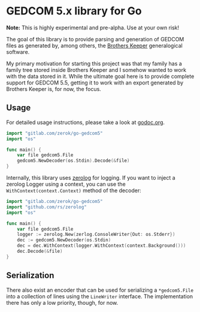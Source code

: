 # GEDCOM 5.x library for Go

**Note:** This is highly experimental and pre-alpha. Use at your own risk!

The goal of this library is to provide parsing and generation of GEDCOM files
as generated by, among others, the [Brothers Keeper][bk] generalogical
software.

My primary motivation for starting this project was that my family has a family
tree stored inside Brothers Keeper and I somehow wanted to work with the data
stored in it. While the ultimate goal here is to provide complete support for
GEDCOM 5.5, getting it to work with an export generated by Brothers Keeper is,
for now, the focus.

## Usage

For detailed usage instructions, please take a look at [godoc.org][gdo].


```go
import "gitlab.com/zerok/go-gedcom5"
import "os"

func main() {
    var file gedcom5.File
    gedcom5.NewDecoder(os.Stdin).Decode(&file)
}
```

Internally, this library uses [zerolog][] for logging. If you want to inject a
zerolog Logger using a context, you can use the `WithContext(context.Context)`
method of the decoder:

```go
import "gitlab.com/zerok/go-gedcom5"
import "github.com/rs/zerolog"
import "os"

func main() {
    var file gedcom5.File
    logger := zerolog.New(zerlog.ConsoleWriter{Out: os.Stderr})
    dec := gedcom5.NewDecoder(os.Stdin)
    dec = dec.WithContext(logger.WithContext(context.Background()))
    dec.Decode(&file)
}
```

## Serialization

There also exist an encoder that can be used for serializing a `*gedcom5.File`
into a collection of lines using the `LineWriter` interface. The implementation
there has only a low priority, though, for now.


[gdo]: https://godoc.org/gitlab.com/zerok/go-gedcom5
[zerolog]: https://github.com/rs/zerolog
[bk]: https://bkwin.org/
